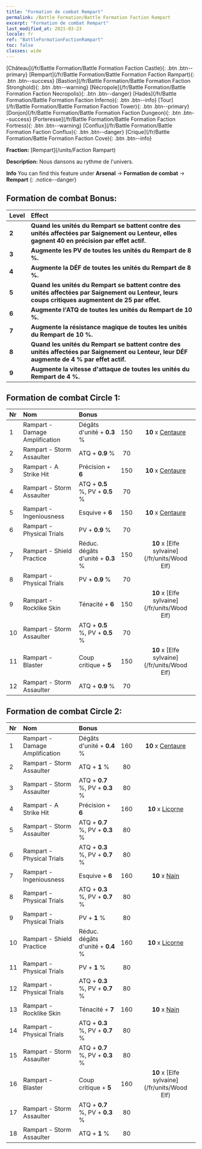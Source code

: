 ```yaml
---
title: "Formation de combat Rempart"
permalink: /Battle Formation/Battle Formation Faction Rampart
excerpt: "Formation de combat Rempart"
last_modified_at: 2021-03-23
locale: fr
ref: "BattleFormationFactionRampart"
toc: false
classes: wide
---
```

 [Château](/fr/Battle Formation/Battle Formation Faction Castle){: .btn .btn--primary} [Rempart](/fr/Battle Formation/Battle Formation Faction Rampart){: .btn .btn--success} [Bastion](/fr/Battle Formation/Battle Formation Faction Stronghold){: .btn .btn--warning} [Nécropole](/fr/Battle Formation/Battle Formation Faction Necropolis){: .btn .btn--danger} [Hadès](/fr/Battle Formation/Battle Formation Faction Inferno){: .btn .btn--info} [Tour](/fr/Battle Formation/Battle Formation Faction Tower){: .btn .btn--primary} [Donjon](/fr/Battle Formation/Battle Formation Faction Dungeon){: .btn .btn--success} [Forteresse](/fr/Battle Formation/Battle Formation Faction Fortress){: .btn .btn--warning} [Conflux](/fr/Battle Formation/Battle Formation Faction Conflux){: .btn .btn--danger} [Crique](/fr/Battle Formation/Battle Formation Faction Cove){: .btn .btn--info} 

  **Fraction:** [Rempart](/units/Faction Rampart)

  **Description:** Nous dansons au rythme de l'univers.

**Info** You can find this feature under **Arsenal** -> **Formation de combat** -> **Rempart** 
{: .notice--danger}

## Formation de combat Bonus:

  | Level |         Effect        |
  |:------|:---------------------|
  | **2** | **Quand les unités du Rempart se battent contre des unités affectées par Saignement ou Lenteur, elles gagnent 40 en précision par effet actif.** |
  | **3** | **Augmente les PV de toutes les unités du Rempart de 8 %.** |
  | **4** | **Augmente la DÉF de toutes les unités du Rempart de 8 %.** |
  | **5** | **Quand les unités du Rempart se battent contre des unités affectées par Saignement ou Lenteur, leurs coups critiques augmentent de 25 par effet.** |
  | **6** | **Augmente l'ATQ de toutes les unités du Rempart de 10 %.** |
  | **7** | **Augmente la résistance magique de toutes les unités du Rempart de 10 %.** |
  | **8** | **Quand les unités du Rempart se battent contre des unités affectées par Saignement ou Lenteur, leur DÉF augmente de 4 % par effet actif.** |
  | **9** | **Augmente la vitesse d'attaque de toutes les unités du Rempart de 4 %.** |

## Formation de combat Circle 1:

  |  Nr  |  Nom   |  Bonus  | <i class="fas fa-flask"/>  |  <i class="fab fa-optin-monster"/> |
  |:-----|:--------------------|:---------|:-----------------:|:----------------:|
  | 1 | Rampart - Damage Amplification | Dégâts d'unité + **0.3** % | 150 |  **10** x [Centaure](/fr/units/Centaur) |
  | 2 | Rampart - Storm Assaulter | ATQ + **0.9** % | 70 |   |
  | 3 | Rampart - A Strike Hit | Précision + **6**  | 150 |  **10** x [Centaure](/fr/units/Centaur) |
  | 4 | Rampart - Storm Assaulter | ATQ + **0.5** %, PV + **0.5** % | 70 |   |
  | 5 | Rampart - Ingeniousness | Esquive + **6**  | 150 |  **10** x [Centaure](/fr/units/Centaur) |
  | 6 | Rampart - Physical Trials | PV + **0.9** % | 70 |   |
  | 7 | Rampart - Shield Practice | Réduc. dégâts d'unité + **0.3** % | 150 |  **10** x [Elfe sylvaine](/fr/units/Wood Elf) |
  | 8 | Rampart - Physical Trials | PV + **0.9** % | 70 |   |
  | 9 | Rampart - Rocklike Skin | Ténacité + **6**  | 150 |  **10** x [Elfe sylvaine](/fr/units/Wood Elf) |
  | 10 | Rampart - Storm Assaulter | ATQ + **0.5** %, PV + **0.5** % | 70 |   |
  | 11 | Rampart - Blaster | Coup critique + **5**  | 150 |  **10** x [Elfe sylvaine](/fr/units/Wood Elf) |
  | 12 | Rampart - Storm Assaulter | ATQ + **0.9** % | 70 |   |
  


## Formation de combat Circle 2:

  |  Nr  |  Nom   |  Bonus  | <i class="fas fa-flask"/>  |  <i class="fab fa-optin-monster"/> |
  |:-----|:--------------------|:---------|:-----------------:|:----------------:|
  | 1 | Rampart - Damage Amplification | Dégâts d'unité + **0.4** % | 160 |  **10** x [Centaure](/fr/units/Centaur) |
  | 2 | Rampart - Storm Assaulter | ATQ + **1** % | 80 |   |
  | 3 | Rampart - Storm Assaulter | ATQ + **0.7** %, PV + **0.3** % | 80 |   |
  | 4 | Rampart - A Strike Hit | Précision + **6**  | 160 |  **10** x [Licorne](/fr/units/Unicorn) |
  | 5 | Rampart - Storm Assaulter | ATQ + **0.7** %, PV + **0.3** % | 80 |   |
  | 6 | Rampart - Physical Trials | ATQ + **0.3** %, PV + **0.7** % | 80 |   |
  | 7 | Rampart - Ingeniousness | Esquive + **6**  | 160 |  **10** x [Nain](/fr/units/Dwarf) |
  | 8 | Rampart - Physical Trials | ATQ + **0.3** %, PV + **0.7** % | 80 |   |
  | 9 | Rampart - Physical Trials | PV + **1** % | 80 |   |
  | 10 | Rampart - Shield Practice | Réduc. dégâts d'unité + **0.4** % | 160 |  **10** x [Licorne](/fr/units/Unicorn) |
  | 11 | Rampart - Physical Trials | PV + **1** % | 80 |   |
  | 12 | Rampart - Physical Trials | ATQ + **0.3** %, PV + **0.7** % | 80 |   |
  | 13 | Rampart - Rocklike Skin | Ténacité + **7**  | 160 |  **10** x [Nain](/fr/units/Dwarf) |
  | 14 | Rampart - Physical Trials | ATQ + **0.3** %, PV + **0.7** % | 80 |   |
  | 15 | Rampart - Storm Assaulter | ATQ + **0.7** %, PV + **0.3** % | 80 |   |
  | 16 | Rampart - Blaster | Coup critique + **5**  | 160 |  **10** x [Elfe sylvaine](/fr/units/Wood Elf) |
  | 17 | Rampart - Storm Assaulter | ATQ + **0.7** %, PV + **0.3** % | 80 |   |
  | 18 | Rampart - Storm Assaulter | ATQ + **1** % | 80 |   |
  

